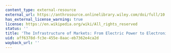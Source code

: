 ```yaml
---
content_type: external-resource
external_url: https://anthrosource.onlinelibrary.wiley.com/doi/full/10.1002/sea2.12045
has_external_license_warning: true
license: https://en.wikipedia.org/wiki/All_rights_reserved
status: ''
title: 'The Infrastructure of Markets: From Electric Power to Electronic Data'
uid: aff6378d-fc3e-455e-8aac-eb7362e4ca2d
wayback_url: ''
---
```

